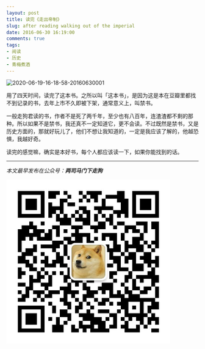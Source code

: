 ```yaml
---
layout: post
title: 读完《走出帝制》
slug: after reading walking out of the imperial
date: 2016-06-30 16:19:00
comments: true
tags:
- 阅读
- 历史
- 青梅煮酒
---
```


![2020-06-19-16-18-58-20160630001](https://raw.githubusercontent.com/xbot/image-hosting/master/blog/2020-06-19-16-18-58-20160630001.jpg)

用了四天时间，读完了这本书。之所以叫「这本书」，是因为这是本在豆瓣里都找不到记录的书，去年上市不久即被下架，通常意义上，叫禁书。

一般走狗君读的书，作者不是死了两千年，至少也有八百年，连渣渣都不剩的那种。所以如果不是禁书，我还真不一定知道它，更不会读。不过既然是禁书，又是历史方面的，那就好玩儿了，他们不想让我知道的，一定是我应该了解的，他越恐惧，我越好奇。

读完的感觉嘛，确实是本好书，每个人都应该读一下，如果你能找到的话。

<hr>

*本文最早发布在公众号：__两司马门下走狗__*

![](/images/qrcode_zougou.jpg)
